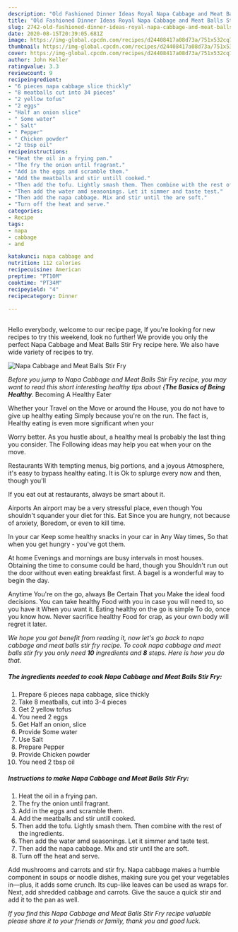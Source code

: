 ```yaml
---
description: "Old Fashioned Dinner Ideas Royal Napa Cabbage and Meat Balls Stir Fry"
title: "Old Fashioned Dinner Ideas Royal Napa Cabbage and Meat Balls Stir Fry"
slug: 2742-old-fashioned-dinner-ideas-royal-napa-cabbage-and-meat-balls-stir-fry
date: 2020-08-15T20:39:05.681Z
image: https://img-global.cpcdn.com/recipes/d24408417a08d73a/751x532cq70/napa-cabbage-and-meat-balls-stir-fry-recipe-main-photo.jpg
thumbnail: https://img-global.cpcdn.com/recipes/d24408417a08d73a/751x532cq70/napa-cabbage-and-meat-balls-stir-fry-recipe-main-photo.jpg
cover: https://img-global.cpcdn.com/recipes/d24408417a08d73a/751x532cq70/napa-cabbage-and-meat-balls-stir-fry-recipe-main-photo.jpg
author: John Keller
ratingvalue: 3.3
reviewcount: 9
recipeingredient:
- "6 pieces napa cabbage slice thickly"
- "8 meatballs cut into 34 pieces"
- "2 yellow tofus"
- "2 eggs"
- "Half an onion slice"
- " Some water"
- " Salt"
- " Pepper"
- " Chicken powder"
- "2 tbsp oil"
recipeinstructions:
- "Heat the oil in a frying pan."
- "The fry the onion until fragrant."
- "Add in the eggs and scramble them."
- "Add the meatballs and stir untill cooked."
- "Then add the tofu. Lightly smash them. Then combine with the rest of the ingredients."
- "Then add the water amd seasonings. Let it simmer and taste test."
- "Then add the napa cabbage. Mix and stir until the are soft."
- "Turn off the heat and serve."
categories:
- Recipe
tags:
- napa
- cabbage
- and

katakunci: napa cabbage and 
nutrition: 112 calories
recipecuisine: American
preptime: "PT10M"
cooktime: "PT34M"
recipeyield: "4"
recipecategory: Dinner

---
```

<br>
Hello everybody, welcome to our recipe page, If you're looking for new recipes to try this weekend, look no further! We provide you only the perfect Napa Cabbage and Meat Balls Stir Fry recipe here. We also have wide variety of recipes to try.
<br>


![Napa Cabbage and Meat Balls Stir Fry](https://img-global.cpcdn.com/recipes/d24408417a08d73a/751x532cq70/napa-cabbage-and-meat-balls-stir-fry-recipe-main-photo.jpg)

<i>Before you jump to Napa Cabbage and Meat Balls Stir Fry recipe, you may want to read this short interesting healthy tips about {<strong>The Basics of Being Healthy</strong>.</i>
Becoming A Healthy Eater

Whether your Travel on the Move or around the
House, you do not have to give up healthy eating
Simply because you're on the run. The fact is,
Healthy eating is even more significant when your



Worry better. As you hustle about, a healthy meal
Is probably the last thing you consider. The
Following ideas may help you eat when your on the move.

Restaurants
With tempting menus, big portions, and a joyous 
Atmosphere, it's easy to bypass healthy eating. It is 
Ok to splurge every now and then, though you'll

If you eat out at restaurants, always be smart
about it.

Airports
An airport may be a very stressful place, even though 
You shouldn't squander your diet for this. Eat
Since you are hungry, not because of anxiety,
Boredom, or even to kill time.

In your car
Keep some healthy snacks in your car in Any Way times,
So that when you get hungry - you've got them.

At home
Evenings and mornings are busy intervals in most houses.
Obtaining the time to consume could be hard, though you
Shouldn't run out the door without even eating breakfast
first. 
A bagel is a wonderful way to begin the day.

Anytime You're on the go, always Be Certain That you
Make the ideal food decisions. You can take healthy
Food with you in case you will need to, so you have it
When you want it. Eating healthy on the go is simple 
To do, once you know how. Never sacrifice healthy
Food for crap, as your own body will regret it later.


<i>We hope you got benefit from reading it, now let's go back to napa cabbage and meat balls stir fry recipe. To cook napa cabbage and meat balls stir fry you only need <strong>10</strong> ingredients and <strong>8</strong> steps. Here is how you do that.
</i>

##### The ingredients needed to cook Napa Cabbage and Meat Balls Stir Fry:

1. Prepare 6 pieces napa cabbage, slice thickly
1. Take 8 meatballs, cut into 3-4 pieces
1. Get 2 yellow tofus
1. You need 2 eggs
1. Get Half an onion, slice
1. Provide  Some water
1. Use  Salt
1. Prepare  Pepper
1. Provide  Chicken powder
1. You need 2 tbsp oil


##### Instructions to make Napa Cabbage and Meat Balls Stir Fry:

1. Heat the oil in a frying pan.
1. The fry the onion until fragrant.
1. Add in the eggs and scramble them.
1. Add the meatballs and stir untill cooked.
1. Then add the tofu. Lightly smash them. Then combine with the rest of the ingredients.
1. Then add the water amd seasonings. Let it simmer and taste test.
1. Then add the napa cabbage. Mix and stir until the are soft.
1. Turn off the heat and serve.


Add mushrooms and carrots and stir fry. Napa cabbage makes a humble component in soups or noodle dishes, making sure you get your vegetables in—plus, it adds some crunch. Its cup-like leaves can be used as wraps for. Next, add shredded cabbage and carrots. Give the sauce a quick stir and add it to the pan as well. 

<i>If you find this Napa Cabbage and Meat Balls Stir Fry recipe valuable please share it to your friends or family, thank you and good luck.</i>
